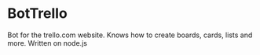 # BotTrello
Bot for the trello.com website. Knows how to create boards, cards, lists and more. Written on node.js
